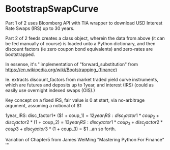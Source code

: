 # BootstrapSwapCurve
Part 1 of 2 uses Bloomberg API with TIA wrapper to download USD Interest Rate Swaps (IRS) up to 30 years.

Part 2 of 2 feeds creates a class object, wherein the data from above (it can be fed manually of course) is loaded 
unto a Python dictionary, and then discount factors (ie zero coupon bond equivalents) and zero-rates are bootstrapped.  

In essense, it's ''implementation of "forward_substitution" from https://en.wikipedia.org/wiki/Bootstrapping_(finance)

Ie. extracts discount_factors from market traded yield curve instruments, which are futures and deposits up to 1year,
and interest (IRS) (could as easily use overnight indexed swaps (OIS).)

Key concept on a fixed IRS, fair value is 0 at start, via no-arbitrage argument, assuming a notional of $1 

1year_IRS:  disc_factor1* ($1 + coup_1) = $1   
2year_IRS:  disc_factor1 * coup_2 + disc_factor2*($1 + coup_2) = $1
3year_IRS:  disc_factor1 * coup_3 + disc_factor2 * coup3 + disc_factor3 * ($1 + coup_3) = $1
..an so forth.


Variation of Chapter5 from James WeiMing "Mastering Python For Finance"   '''

